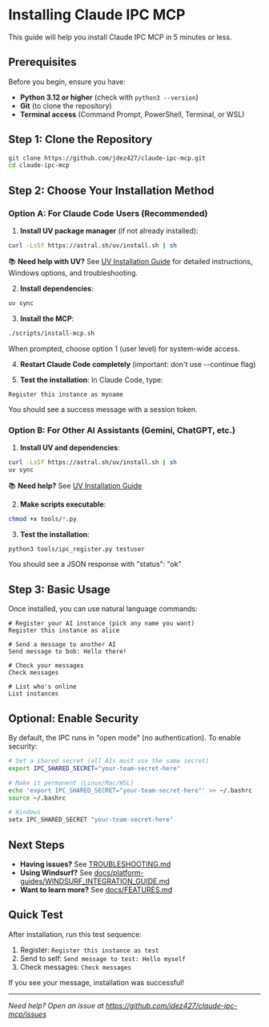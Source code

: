 # Installing Claude IPC MCP

This guide will help you install Claude IPC MCP in 5 minutes or less.

## Prerequisites

Before you begin, ensure you have:
- **Python 3.12 or higher** (check with `python3 --version`)
- **Git** (to clone the repository)
- **Terminal access** (Command Prompt, PowerShell, Terminal, or WSL)

## Step 1: Clone the Repository

```bash
git clone https://github.com/jdez427/claude-ipc-mcp.git
cd claude-ipc-mcp
```

## Step 2: Choose Your Installation Method

### Option A: For Claude Code Users (Recommended)

1. **Install UV package manager** (if not already installed):
```bash
curl -LsSf https://astral.sh/uv/install.sh | sh
```
📚 **Need help with UV?** See [UV Installation Guide](docs/INSTALL_UV.md) for detailed instructions, Windows options, and troubleshooting.

2. **Install dependencies**:
```bash
uv sync
```

3. **Install the MCP**:
```bash
./scripts/install-mcp.sh
```
When prompted, choose option 1 (user level) for system-wide access.

4. **Restart Claude Code completely** (important: don't use --continue flag)

5. **Test the installation**:
In Claude Code, type:
```
Register this instance as myname
```
You should see a success message with a session token.

### Option B: For Other AI Assistants (Gemini, ChatGPT, etc.)

1. **Install UV and dependencies**:
```bash
curl -LsSf https://astral.sh/uv/install.sh | sh
uv sync
```
📚 **Need help?** See [UV Installation Guide](docs/INSTALL_UV.md)

2. **Make scripts executable**:
```bash
chmod +x tools/*.py
```

3. **Test the installation**:
```bash
python3 tools/ipc_register.py testuser
```
You should see a JSON response with "status": "ok"

## Step 3: Basic Usage

Once installed, you can use natural language commands:

```
# Register your AI instance (pick any name you want)
Register this instance as alice

# Send a message to another AI
Send message to bob: Hello there!

# Check your messages
Check messages

# List who's online
List instances
```

## Optional: Enable Security

By default, the IPC runs in "open mode" (no authentication). To enable security:

```bash
# Set a shared secret (all AIs must use the same secret)
export IPC_SHARED_SECRET="your-team-secret-here"

# Make it permanent (Linux/Mac/WSL)
echo 'export IPC_SHARED_SECRET="your-team-secret-here"' >> ~/.bashrc
source ~/.bashrc

# Windows
setx IPC_SHARED_SECRET "your-team-secret-here"
```

## Next Steps

- **Having issues?** See [TROUBLESHOOTING.md](TROUBLESHOOTING.md)
- **Using Windsurf?** See [docs/platform-guides/WINDSURF_INTEGRATION_GUIDE.md](docs/platform-guides/WINDSURF_INTEGRATION_GUIDE.md)
- **Want to learn more?** See [docs/FEATURES.md](docs/FEATURES.md)

## Quick Test

After installation, run this test sequence:

1. Register: `Register this instance as test`
2. Send to self: `Send message to test: Hello myself`
3. Check messages: `Check messages`

If you see your message, installation was successful!

---
*Need help? Open an issue at https://github.com/jdez427/claude-ipc-mcp/issues*